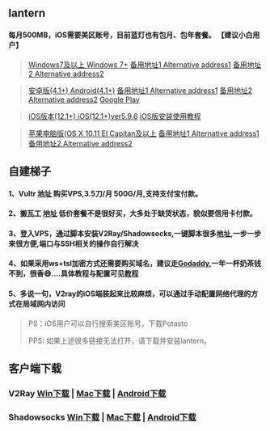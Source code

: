 ## lantern

#### 每月500MB，iOS需要美区账号，目前蓝灯也有包月、包年套餐。 【建议小白用户】

> [Windows7及以上 Windows 7+](https://gitlab.com/getlantern/lantern-binaries-mirror/-/raw/master/lantern-installer.exe)      [备用地址1 Alternative address1](https://s3.amazonaws.com/lantern/lantern-installer.exe)  [备用地址2 Alternative address2](https://bitbucket.org/getlantern/lantern-binaries/raw/master/lantern-installer.exe)  

> [安卓版(4.1+) Android(4.1+)](https://gitlab.com/getlantern/lantern-binaries-mirror/-/raw/master/lantern-installer.apk)      [备用地址1 Alternative address1](https://s3.amazonaws.com/lantern/lantern-installer.apk)  [备用地址2 Alternative address2](https://bitbucket.org/getlantern/lantern-binaries/raw/master/lantern-installer.apk)  [Google Play](https://play.google.com/store/apps/details?id=org.getlantern.lantern) 

> [iOS版本(12.1+) iOS(12.1+)ver5.9.6](https://apps.apple.com/app/id1457872372?l=zh_cn) [iOS版安装使用教程](https://github.com/getlantern/lantern/wiki/%E8%93%9D%E7%81%AFiOS%E5%AE%89%E8%A3%85%E4%BD%BF%E7%94%A8%E6%95%99%E7%A8%8B)

> [苹果电脑版(OS X 10.11 El Capitan及以上](https://gitlab.com/getlantern/lantern-binaries-mirror/-/raw/master/lantern-installer.dmg)      [备用地址1 Alternative address1](https://s3.amazonaws.com/lantern/lantern-installer.dmg)  [备用地址2 Alternative address2](https://bitbucket.org/getlantern/lantern-binaries/raw/master/lantern-installer.dmg) 

## 自建梯子
#### 1、Vultr [地址](https://www.vultr.com/) 购买VPS,3.5刀/月 500G/月,支持支付宝付款。
#### 2、搬瓦工 [地址](https://bandwagonhost.com/) 低价套餐不是很好买，大多处于缺货状态，貌似要信用卡付款。
#### 3、登入VPS，通过脚本安装V2Ray/Shadowsocks,一键脚本很多[地址](https://github.com/233boy/v2ray/wiki/V2Ray%E4%B8%80%E9%94%AE%E5%AE%89%E8%A3%85%E8%84%9A%E6%9C%AC),一步一步来很方便,端口与SSH相关的操作自行解决
#### 4、如果采用ws+tsl加密方式还需要购买域名，建议走[Godaddy](https://sg.godaddy.com/zh),一年一杯奶茶钱不到，很香😄....具体教程与配置可见[教程](https://blog.sprov.xyz/2019/03/11/cdn-v2ray-safe-proxy/)
#### 5、多说一句，V2ray的iOS端装起来比较麻烦，可以通过手动配置网络代理的方式在局域网内访问
>
> PS：iOS用户可以自行搜索美区账号，下载Potasto
>
> PPS: 如果上述很多链接无法打开，请下载并安装lantern。

## 客户端下载
### V2Ray  [Win下载](https://github.com/2dust/v2rayN/releases) | [Mac下载](https://github.com/yanue/V2rayU/releases/) | [Android下载](https://github.com/2dust/v2rayNG/releases)

### Shadowsocks [Win下载](https://github.com/shadowsocks/shadowsocks-windows/releases) | [Mac下载](https://github.com/shadowsocks/ShadowsocksX-NG/releases) | [Android下载](https://github.com/shadowsocks/shadowsocks-android/releases) 



